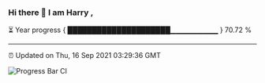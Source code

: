### Hi there 👋 I am Harry , 

⏳ Year progress { █████████████████████▁▁▁▁▁▁▁▁▁ } 70.72 %

---

⏰ Updated on Thu, 16 Sep 2021 03:29:36 GMT

![Progress Bar CI](https://github.com/duykhang68/duykhang68/workflows/Progress%20Bar%20CI/badge.svg)
